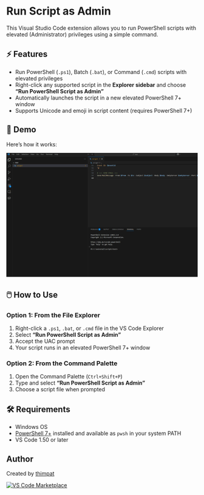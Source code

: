 # Run Script as Admin

This Visual Studio Code extension allows you to run PowerShell scripts with elevated (Administrator) privileges using a simple command.

## ⚡ Features

- Run PowerShell (`.ps1`), Batch (`.bat`), or Command (`.cmd`) scripts with elevated privileges
- Right-click any supported script in the **Explorer sidebar** and choose **“Run PowerShell Script as Admin”**
- Automatically launches the script in a new elevated PowerShell 7+ window
- Supports Unicode and emoji in script content (requires PowerShell 7+)

## 🎥 Demo

Here’s how it works:

![Run Script as Admin Demo](images/demo.gif)

## 🖱️ How to Use

### Option 1: From the File Explorer

1. Right-click a `.ps1`, `.bat`, or `.cmd` file in the VS Code Explorer
2. Select **“Run PowerShell Script as Admin”**
3. Accept the UAC prompt
4. Your script runs in an elevated PowerShell 7+ window

### Option 2: From the Command Palette

1. Open the Command Palette (`Ctrl+Shift+P`)
2. Type and select **“Run PowerShell Script as Admin”**
3. Choose a script file when prompted

## 🛠 Requirements

- Windows OS
- [PowerShell 7+](https://github.com/PowerShell/PowerShell) installed and available as `pwsh` in your system PATH
- VS Code 1.50 or later

## Author

Created by [thimpat](https://github.com/thimpat)




[![VS Code Marketplace](https://img.shields.io/visual-studio-marketplace/v/thimpat.run-script-as-admin?label=Install%20from%20Marketplace)](https://marketplace.visualstudio.com/items?itemName=thimpat.run-script-as-admin)